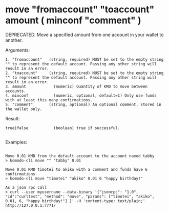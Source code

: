 # move "fromaccount" "toaccount" amount ( minconf "comment" )

DEPRECATED. Move a specified amount from one account in your wallet to another.


Arguments:
```
1. "fromaccount"   (string, required) MUST be set to the empty string "" to represent the default account. Passing any other string will result in an error.
2. "toaccount"     (string, required) MUST be set to the empty string "" to represent the default account. Passing any other string will result in an error.
3. amount            (numeric) Quantity of KMD to move between accounts.
4. minconf           (numeric, optional, default=1) Only use funds with at least this many confirmations.
5. "comment"       (string, optional) An optional comment, stored in the wallet only.

```
Result:
```
true|false           (boolean) true if successful.


```
Examples:
```

Move 0.01 KMD from the default account to the account named tabby
> komodo-cli move "" "tabby" 0.01

Move 0.01 KMD timotei to akiko with a comment and funds have 6 confirmations
> komodo-cli move "timotei" "akiko" 0.01 6 "happy birthday!"

As a json rpc call
> curl --user myusername --data-binary '{"jsonrpc": "1.0", "id":"curltest", "method": "move", "params": ["timotei", "akiko", 0.01, 6, "happy birthday!"] }' -H 'content-type: text/plain;' http://127.0.0.1:7771/
```
